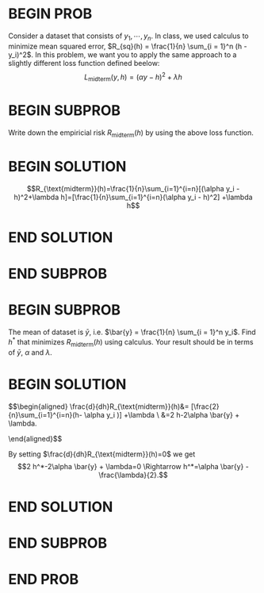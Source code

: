 # BEGIN PROB

Consider a dataset that consists of $y_1, \cdots, y_n$. In class, we
used calculus to minimize mean squared error,
$R_{sq}(h) = \frac{1}{n} \sum_{i = 1}^n (h - y_i)^2$. In this problem,
we want you to apply the same approach to a slightly different loss
function defined beelow:
$$L_{\text{midterm}}(y,h)=(\alpha y - h)^2+\lambda h$$

# BEGIN SUBPROB

Write down the empiricial risk $R_{\text{midterm}}(h)$ by
using the above loss function.

# BEGIN SOLUTION

$$R_{\text{midterm}}(h)=\frac{1}{n}\sum_{i=1}^{i=n}[(\alpha y_i - h)^2+\lambda h]=[\frac{1}{n}\sum_{i=1}^{i=n}(\alpha y_i - h)^2] +\lambda h$$

# END SOLUTION

# END SUBPROB

# BEGIN SUBPROB

The mean of dataset is $\bar{y}$, i.e.
$\bar{y} = \frac{1}{n} \sum_{i = 1}^n y_i$. Find $h^*$ that minimizes
$R_{\text{midterm}}(h)$ using calculus. Your result should be in terms
of $\bar{y}$, $\alpha$ and $\lambda$.

# BEGIN SOLUTION

$$\begin{aligned}
    \frac{d}{dh}R_{\text{midterm}}(h)&= [\frac{2}{n}\sum_{i=1}^{i=n}(h- \alpha y_i  )] +\lambda \\
    &=2 h-2\alpha \bar{y} + \lambda.
    
\end{aligned}$$

By setting $\frac{d}{dh}R_{\text{midterm}}(h)=0$ we get
$$2 h^*-2\alpha \bar{y} + \lambda=0 \Rightarrow h^*=\alpha \bar{y} - \frac{\lambda}{2}.$$

# END SOLUTION

# END SUBPROB

# END PROB